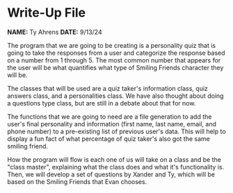 # Write-Up File
 **NAME:** Ty Ahrens
 **DATE:** 9/13/24

The program that we are going to be creating is a personality quiz that is going to take the responses from a user and categorize the response based on a number from 1 through 5. The most common number that appears for the user will be what quantifies what type of Smiling Friends character they will be. 

The classes that will be used are a quiz taker's information class, quiz answers class, and a personalities class. We have also thought about doing a questions type class, but are still in a debate about that for now.

The functions that we are going to need are a file generation to add the user's final personality and information (first name, last name, email, and phone number) to a pre-existing list of previous user's data. This will help to display a fun fact of what percentage of quiz taker's also got the same smiling friend. 

How the program will flow is each one of us will take on a class and be the "class master", explaining what the class does and what it's functionality is. Then, we will develop a set of questions by Xander and Ty, which will be based on the Smiling Friends that Evan chooses.